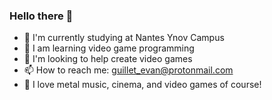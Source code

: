### Hello there 👋

- 🔭 I'm currently studying at Nantes Ynov Campus
- 🌱 I am learning video game programming
- 👯 I'm looking to help create video games
- 📫 How to reach me: guillet_evan@protonmail.com
- 👀 I love metal music, cinema, and video games of course!
